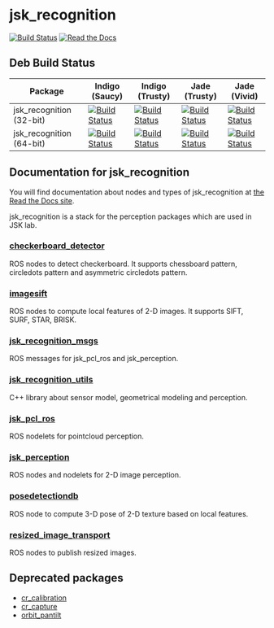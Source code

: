 jsk\_recognition
===============

[![Build Status](https://travis-ci.org/jsk-ros-pkg/jsk_recognition.svg)](https://travis-ci.org/jsk-ros-pkg/jsk_recognition)
[![Read the Docs](https://readthedocs.org/projects/jsk-docs/badge/?version=latest)](http://jsk-docs.readthedocs.org/en/latest/jsk_recognition/doc/index.html)

Deb Build Status
------------

| Package | Indigo (Saucy) | Indigo (Trusty) | Jade (Trusty) | Jade (Vivid) |
|--------------------------|-------------------------------------------------------------------------------------------------------------------------------------------------------------------------------------------------|---------------------------------------------------------------------------------------------------------------------------------------------------------------------------------------------------|---------------------------------------------------------------------------------------------------------------------------------------------------------------------------------------------------|-------------------------------------------------------------------------------------------------------------------------------------------------------------------------------------------------|
| jsk_recognition (32-bit) | [![Build Status](http://build.ros.org/job/Ibin_uS32__jsk_recognition__ubuntu_saucy_i386__binary/badge/icon)](http://build.ros.org/job/Ibin_uS32__jsk_recognition__ubuntu_saucy_i386__binary/) | [![Build Status](http://build.ros.org/job/Ibin_uT32__jsk_recognition__ubuntu_trusty_i386__binary/badge/icon)](http://build.ros.org/job/Ibin_uT32__jsk_recognition__ubuntu_trusty_i386__binary/) | [![Build Status](http://build.ros.org/job/Jbin_uT32__jsk_recognition__ubuntu_trusty_i386__binary/badge/icon)](http://build.ros.org/job/Jbin_uT32__jsk_recognition__ubuntu_trusty_i386__binary/) | [![Build Status](http://build.ros.org/job/Jbin_uV32__jsk_recognition__ubuntu_vivid_i386__binary/badge/icon)](http://build.ros.org/job/Jbin_uV32__jsk_recognition__ubuntu_vivid_i386__binary/) |
| jsk_recognition (64-bit) | [![Build Status](http://build.ros.org/job/Ibin_uS64__jsk_recognition__ubuntu_saucy_amd64__binary/badge/icon)](http://build.ros.org/job/Ibin_uS64__jsk_recognition__ubuntu_saucy_amd64__binary/) | [![Build Status](http://build.ros.org/job/Ibin_uT64__jsk_recognition__ubuntu_trusty_amd64__binary/badge/icon)](http://build.ros.org/job/Ibin_uT64__jsk_recognition__ubuntu_trusty_amd64__binary/) | [![Build Status](http://build.ros.org/job/Jbin_uT64__jsk_recognition__ubuntu_trusty_amd64__binary/badge/icon)](http://build.ros.org/job/Jbin_uT64__jsk_recognition__ubuntu_trusty_amd64__binary/) | [![Build Status](http://build.ros.org/job/Jbin_uV64__jsk_recognition__ubuntu_vivid_amd64__binary/badge/icon)](http://build.ros.org/job/Jbin_uV64__jsk_recognition__ubuntu_vivid_amd64__binary/) |

Documentation for jsk\_recognition
----------------------------------
You will find documentation about nodes and types of jsk\_recognition at [the Read the Docs site](https://jsk-recognition.readthedocs.org).


jsk_recognition is a stack for the perception packages which are used in JSK lab.

### [checkerboard\_detector](https://github.com/jsk-ros-pkg/jsk_recognition/tree/master/checkerboard_detector)
ROS nodes to detect checkerboard. It supports chessboard pattern, circledots pattern and asymmetric
circledots pattern.

### [imagesift](https://github.com/jsk-ros-pkg/jsk_recognition/tree/master/imagesift)
ROS nodes to compute local features of 2-D images. It supports SIFT, SURF, STAR, BRISK.

### [jsk\_recognition\_msgs](https://github.com/jsk-ros-pkg/jsk_recognition/tree/master/jsk_recognition_msgs)
ROS messages for jsk\_pcl\_ros and jsk\_perception.

### [jsk\_recognition\_utils](https://github.com/jsk-ros-pkg/jsk_recognition/tree/master/jsk_recognition_utils)
C++ library about sensor model, geometrical modeling and perception.


### [jsk\_pcl\_ros](https://github.com/jsk-ros-pkg/jsk_recognition/tree/master/jsk_pcl_ros)
ROS nodelets for pointcloud perception.

### [jsk\_perception](https://github.com/jsk-ros-pkg/jsk_recognition/tree/master/jsk_perception)
ROS nodes and nodelets for 2-D image perception.

### [posedetectiondb](https://github.com/jsk-ros-pkg/jsk_recognition/tree/master/posedetectiondb)
ROS node to compute 3-D pose of 2-D texture based on local features.

### [resized\_image\_transport](https://github.com/jsk-ros-pkg/jsk_recognition/tree/master/resized_image_transport)
ROS nodes to publish resized images.

Deprecated packages
-------------------
* [cr\_calibration](https://github.com/jsk-ros-pkg/jsk_recognition/tree/master/cr_calibration)
* [cr\_capture](https://github.com/jsk-ros-pkg/jsk_recognition/tree/master/cr_capture)
* [orbit\_pantilt](https://github.com/jsk-ros-pkg/jsk_recognition/tree/master/orbit_pantilt)
